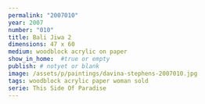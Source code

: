 ```yaml
---
permalink: "2007010"
year: 2007
number: "010"
title: Bali Jiwa 2
dimensions: 47 x 60
medium: woodblock acrylic on paper
show_in_home:  #true or empty
publish: # notyet or blank
image: /assets/p/paintings/davina-stephens-2007010.jpg
tags: woodblock acrylic paper woman sold
serie: This Side Of Paradise
---
```


